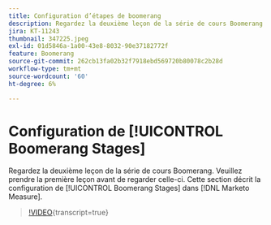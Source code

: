 ```yaml
---
title: Configuration d’étapes de boomerang
description: Regardez la deuxième leçon de la série de cours Boomerang. Veuillez prendre la première leçon avant de regarder celle-ci. Cette section explique comment configurer des phases Boomerang dans  [!DNL Marketo Measure].
jira: KT-11243
thumbnail: 347225.jpeg
exl-id: 01d5846a-1a00-43e8-8032-90e37182772f
feature: Boomerang
source-git-commit: 262cb13fa02b32f7918ebd569720b80078c2b28d
workflow-type: tm+mt
source-wordcount: '60'
ht-degree: 6%

---
```


# Configuration de [!UICONTROL Boomerang Stages]

Regardez la deuxième leçon de la série de cours Boomerang. Veuillez prendre la première leçon avant de regarder celle-ci. Cette section décrit la configuration de [!UICONTROL Boomerang Stages] dans [!DNL Marketo Measure].

>[!VIDEO](https://video.tv.adobe.com/v/3431593/?learn=on&captions=fre_fr){transcript=true}
